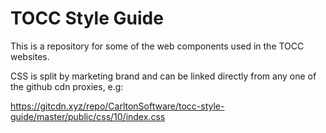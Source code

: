 # TOCC Style Guide

This is a repository for some of the web components used in the TOCC websites.

CSS is split by marketing brand and can be linked directly from any one of the github cdn proxies, e.g: 

https://gitcdn.xyz/repo/CarltonSoftware/tocc-style-guide/master/public/css/10/index.css
